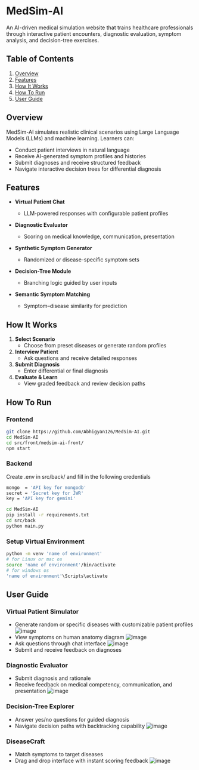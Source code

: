 # MedSim-AI

An AI-driven medical simulation website that trains healthcare professionals through interactive patient encounters, diagnostic evaluation, symptom analysis, and decision-tree exercises.

## Table of Contents

1. [Overview](#overview)
2. [Features](#features)
3. [How It Works](#how-it-works)
4. [How To Run](#how-to-run)
5. [User Guide](#user-guide)

## Overview

MedSim-AI simulates realistic clinical scenarios using Large Language Models (LLMs) and machine learning. Learners can:

- Conduct patient interviews in natural language  
- Receive AI-generated symptom profiles and histories  
- Submit diagnoses and receive structured feedback  
- Navigate interactive decision trees for differential diagnosis  

## Features

- **Virtual Patient Chat**  
  - LLM-powered responses with configurable patient profiles

- **Diagnostic Evaluator**  
  - Scoring on medical knowledge, communication, presentation  

- **Synthetic Symptom Generator**  
  - Randomized or disease-specific symptom sets  

- **Decision-Tree Module**  
  - Branching logic guided by user inputs 

- **Semantic Symptom Matching**  
  - Symptom–disease similarity for prediction  

## How It Works

1. **Select Scenario**  
   - Choose from preset diseases or generate random profiles  
2. **Interview Patient**  
   - Ask questions and receive detailed responses  
3. **Submit Diagnosis**  
   - Enter differential or final diagnosis  
4. **Evaluate & Learn**  
   - View graded feedback and review decision paths  

## How To Run 

### Frontend

```bash
git clone https://github.com/Abhigyan126/MedSim-AI.git
cd MedSim-AI
cd src/front/medsim-ai-front/
npm start
```

### Backend

Create .env in src/back/ and fill in the following credentials
```bash
mongo  = 'API key for mongodb'
secret = 'Secret key for JWR'
key = 'API key for gemini'
```

```bash
cd MedSim-AI
pip install -r requirements.txt
cd src/back
python main.py
```

### Setup Virtual Environment

```bash
python -m venv 'name of environment'
# for Linux or mac os
source 'name of environment'/bin/activate
# for windows os
'name of environment'\Scripts\activate
```

## User Guide

### Virtual Patient Simulator
- Generate random or specific diseases with customizable patient profiles
  ![image](https://github.com/user-attachments/assets/ece1d670-e335-48d9-8146-fd87764676a4)
- View symptoms on human anatomy diagram
  ![image](https://github.com/user-attachments/assets/a9808226-503d-43af-a602-1c85f384408d)
- Ask questions through chat interface
  ![image](https://github.com/user-attachments/assets/6b577a30-b910-4672-93a5-7588076f2afd)
- Submit and receive feedback on diagnoses
  

### Diagnostic Evaluator
- Submit diagnosis and rationale
- Receive feedback on medical competency, communication, and presentation
  ![image](https://github.com/user-attachments/assets/e49d407c-a53a-46a1-9912-a4a2f7d4284f)

### Decision-Tree Explorer
- Answer yes/no questions for guided diagnosis
- Navigate decision paths with backtracking capability
  ![image](https://github.com/user-attachments/assets/b9e07feb-6103-41b7-ad67-a5f0a0d097ac)

### DiseaseCraft
- Match symptoms to target diseases
- Drag and drop interface with instant scoring feedback
  ![image](https://github.com/user-attachments/assets/98126a1f-0152-4caa-a4fc-15f29a670991)
